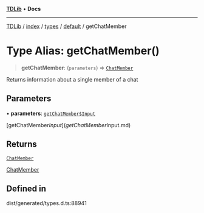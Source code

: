 [**TDLib**](../../../../../../README.md) • **Docs**

***

[TDLib](../../../../../../modules.md) / [index](../../../../../README.md) / [types](../../../README.md) / [default](../README.md) / getChatMember

# Type Alias: getChatMember()

> **getChatMember**: (`parameters`) => [`ChatMember`](ChatMember-1.md)

Returns information about a single member of a chat

## Parameters

• **parameters**: [`getChatMember$Input`](getChatMember$Input.md)

[getChatMember$Input](getChatMember$Input.md)

## Returns

[`ChatMember`](ChatMember-1.md)

[ChatMember](ChatMember-1.md)

## Defined in

dist/generated/types.d.ts:88941
